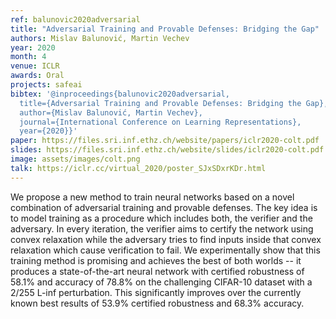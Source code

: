 ```yaml
---
ref: balunovic2020adversarial
title: "Adversarial Training and Provable Defenses: Bridging the Gap"
authors: Mislav Balunović, Martin Vechev
year: 2020
month: 4
venue: ICLR
awards: Oral
projects: safeai
bibtex: '@inproceedings{balunovic2020adversarial,
  title={Adversarial Training and Provable Defenses: Bridging the Gap},
  author={Mislav Balunović, Martin Vechev},
  journal={International Conference on Learning Representations},
  year={2020}}'
paper: https://files.sri.inf.ethz.ch/website/papers/iclr2020-colt.pdf
slides: https://files.sri.inf.ethz.ch/website/slides/iclr2020-colt.pdf
image: assets/images/colt.png
talk: https://iclr.cc/virtual_2020/poster_SJxSDxrKDr.html
---
```


We propose a new method to train neural networks based on a novel combination of adversarial training and provable defenses. The key idea is to model training as a procedure which includes both, the verifier and the adversary. In every iteration, the verifier aims to
certify the network using convex relaxation while the adversary tries to find inputs inside that convex relaxation which cause verification to fail. We experimentally show that this training method is promising and achieves the best of both worlds -- it produces a state-of-the-art
neural network with certified robustness of 58.1% and accuracy of 78.8% on the challenging CIFAR-10 dataset with a 2/255 L-inf perturbation. This significantly improves over the currently known best results of 53.9% certified robustness and 68.3% accuracy. 

